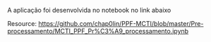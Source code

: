 A aplicação foi desenvolvida no notebook no link abaixo

Resource: https://github.com/chap0lin/PPF-MCTI/blob/master/Pre-processamento/MCTI_PPF_Pr%C3%A9_processamento.ipynb